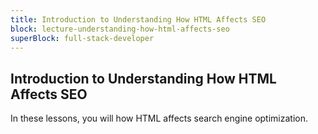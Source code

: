 ```yaml
---
title: Introduction to Understanding How HTML Affects SEO
block: lecture-understanding-how-html-affects-seo
superBlock: full-stack-developer
---
```


## Introduction to Understanding How HTML Affects SEO

In these lessons, you will how HTML affects search engine optimization.
